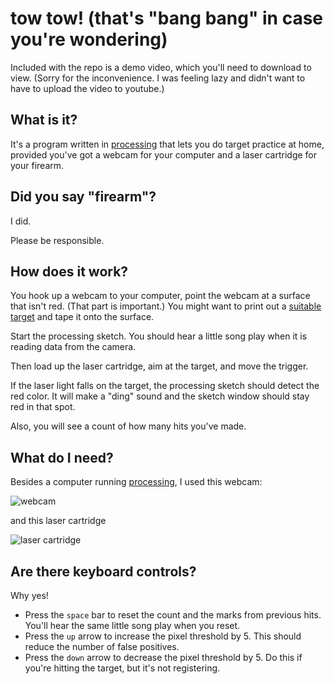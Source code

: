 # tow tow! (that's "bang bang" in case you're wondering)

Included with the repo is a demo video, which you'll need to download to view. (Sorry for the inconvenience. I was feeling lazy and didn't want to have to upload the video to youtube.)

## What is it?

It's a program written in [processing](https://processing.org/download/) that lets you do target practice at home, provided you've got a webcam for your computer and a laser cartridge for your firearm.

## Did you say "firearm"?

I did. 

Please be responsible.

## How does it work?

You hook up a webcam to your computer, point the webcam at a surface that isn't red. (That part is important.) You might want to print out a [suitable target](http://officeformula.com/wp-content/uploads/2017/12/Printable-Zombie-Targets-8.5x11-e1514247852698.png) and tape it onto the surface.

Start the processing sketch. You should hear a little song play when it is reading data from the camera.

Then load up the laser cartridge, aim at the target, and move the trigger.

If the laser light falls on the target, the processing sketch should detect the red color. It will make a "ding" sound and the sketch window should stay red in that spot.

Also, you will see a count of how many hits you've made.

## What do I need?

Besides a computer running [processing](https://processing.org/download/), I used this webcam:

![webcam](https://raw.githubusercontent.com/radishmouse/tow_tow_practice/master/webcam.jpg)

and this laser cartridge

![laser cartridge](https://raw.githubusercontent.com/radishmouse/tow_tow_practice/master/cartridge.jpg)


## Are there keyboard controls?

Why yes!

- Press the `space` bar to reset the count and the marks from previous hits. You'll hear the same little song play when you reset.
- Press the `up` arrow to increase the pixel threshold by 5. This should reduce the number of false positives.
- Press the `down` arrow to decrease the pixel threshold by 5. Do this if you're hitting the target, but it's not registering.


